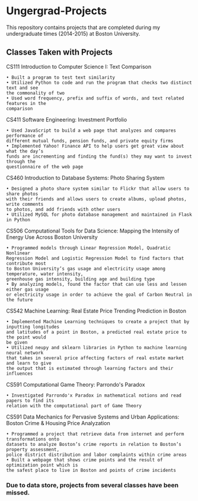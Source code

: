# Ungergrad-Projects
This repository contains projects that are completed during my undergraduate times (2014-2015) at Boston University.

## Classes Taken with Projects
CS111 Introduction to Computer Science I: Text Comparison
```
• Built a program to test text similarity
• Utilized Python to code and run the program that checks two distinct text and see 
the commonality of two
• Used word frequency, prefix and suffix of words, and text related features in the 
comparison
```


CS411 Software Engineering: Investment Portfolio
```
• Used JavaScript to build a web page that analyzes and compares performance of
different mutual funds, pension funds, and private equity firms
• Implemented Yahoo! Finance API to help users get great view about what the day’s
funds are incrementing and finding the fund(s) they may want to invest through the
questionnaire of the web page
```


CS460 Introduction to Database Systems: Photo Sharing System
```
• Designed a photo share system similar to Flickr that allow users to share photos 
with their friends and allows users to create albums, upload photos, write comments 
to photos, and add friends with other users
• Utilized MySQL for photo database management and maintained in Flask in Python
```


CS506 Computational Tools for Data Science: Mapping the Intensity of Energy Use Across Boston University
```
• Programmed models through Linear Regression Model, Quadratic Nonlinear
Regression Model and Logistic Regression Model to find factors that contribute most 
to Boston University’s gas usage and electricity usage among temperature, water intensity,
greenhouse gas intensity, building age and building type
• By analyzing models, found the factor that can use less and lessen either gas usage 
or electricity usage in order to achieve the goal of Carbon Neutral in the future
```


CS542 Machine Learning: Real Estate Price Trending Prediction in Boston
```
• Implemented Machine Learning techniques to create a project that by inputting longitudes 
and latitudes of a point in Boston, a predicted real estate price to the point would 
be given
• Utilized neupy and sklearn libraries in Python to machine learning neural network 
that takes in several price affecting factors of real estate market and learn to give
the output that is estimated through learning factors and their influences
```


CS591 Computational Game Theory: Parrondo's Paradox
```
• Investigated Parrondo'x Paradox in mathematical notions and read papers to find its 
relation with the computational part of Game Theory
```


CS591 Data Mechanics for Pervasive Systems and Urban Applications: Boston Crime & Housing Price Analyzation
```
• Programmed a project that retrieve data from internet and perform transformations onto 
datasets to analyze Boston’s crime reports in relation to Boston’s property assessment, 
police district distribution and labor complaints within crime areas
• Built a webpage that shows crime points and the result of optimization point which is 
the safest place to live in Boston and points of crime incidents
```


### Due to data store, projects from several classes have been missed.
